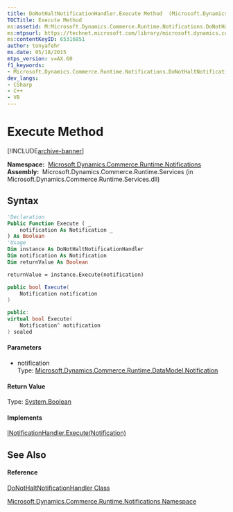 ```yaml
---
title: DoNotHaltNotificationHandler.Execute Method  (Microsoft.Dynamics.Commerce.Runtime.Notifications)
TOCTitle: Execute Method
ms:assetid: M:Microsoft.Dynamics.Commerce.Runtime.Notifications.DoNotHaltNotificationHandler.Execute(Microsoft.Dynamics.Commerce.Runtime.DataModel.Notification)
ms:mtpsurl: https://technet.microsoft.com/library/microsoft.dynamics.commerce.runtime.notifications.donothaltnotificationhandler.execute(v=AX.60)
ms:contentKeyID: 65316851
author: tonyafehr
ms.date: 05/18/2015
mtps_version: v=AX.60
f1_keywords:
- Microsoft.Dynamics.Commerce.Runtime.Notifications.DoNotHaltNotificationHandler.Execute
dev_langs:
- CSharp
- C++
- VB
---
```


# Execute Method


[!INCLUDE[archive-banner](includes/archive-banner.md)]

**Namespace:**  [Microsoft.Dynamics.Commerce.Runtime.Notifications](microsoft-dynamics-commerce-runtime-notifications-namespace.md)  
**Assembly:**  Microsoft.Dynamics.Commerce.Runtime.Services (in Microsoft.Dynamics.Commerce.Runtime.Services.dll)

## Syntax

``` vb
'Declaration
Public Function Execute ( _
    notification As Notification _
) As Boolean
'Usage
Dim instance As DoNotHaltNotificationHandler
Dim notification As Notification
Dim returnValue As Boolean

returnValue = instance.Execute(notification)
```

``` csharp
public bool Execute(
    Notification notification
)
```

``` c++
public:
virtual bool Execute(
    Notification^ notification
) sealed
```

#### Parameters

  - notification  
    Type: [Microsoft.Dynamics.Commerce.Runtime.DataModel.Notification](notification-class-microsoft-dynamics-commerce-runtime-datamodel.md)  

#### Return Value

Type: [System.Boolean](https://technet.microsoft.com/library/a28wyd50\(v=ax.60\))  

#### Implements

[INotificationHandler.Execute(Notification)](inotificationhandler-execute-method-microsoft-dynamics-commerce-runtime-notifications.md)  

## See Also

#### Reference

[DoNotHaltNotificationHandler Class](donothaltnotificationhandler-class-microsoft-dynamics-commerce-runtime-notifications.md)

[Microsoft.Dynamics.Commerce.Runtime.Notifications Namespace](microsoft-dynamics-commerce-runtime-notifications-namespace.md)


